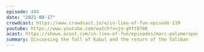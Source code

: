 ```yaml
---
episode: 494
date: "2021-08-17"
crowdcast: https://www.crowdcast.io/e/in-lieu-of-fun-episode-119
youtube: https://www.youtube.com/watch?v=jo-ghttD708
acast: https://shows.acast.com/in-lieu-of-fun/episodes/marc-polymeropoulos-talks-afghanistan
summary: Discussing the fall of Kabul and the return of the Taliban
---
```



